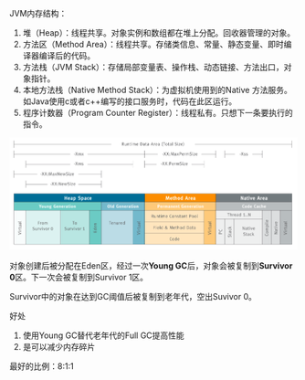 JVM内存结构：

1. 堆（Heap）：线程共享。对象实例和数组都在堆上分配。回收器管理的对象。
2. 方法区（Method Area）：线程共享。存储类信息、常量、静态变量、即时编译器编译后的代码。
3. 方法栈（JVM Stack）：存储局部变量表、操作栈、动态链接、方法出口，对象指针。
4. 本地方法栈（Native Method Stack）：为虚拟机使用到的Native 方法服务。如Java使用c或者c++编写的接口服务时，代码在此区运行。
5. 程序计数器（Program Counter Register）：线程私有。只想下一条要执行的指令。

![Untitled](../assets/2025-09-08-JVM内存模型/Untitled.png)

对象创建后被分配在Eden区，经过一次**Young GC**后，对象会被复制到**Survivor 0**区。下一次会被复制到Survivor 1区。

Survivor中的对象在达到GC阈值后被复制到老年代，空出Suvivor 0。

好处

1. 使用Young GC替代老年代的Full GC提高性能
2. 是可以减少内存碎片

最好的比例：8:1:1